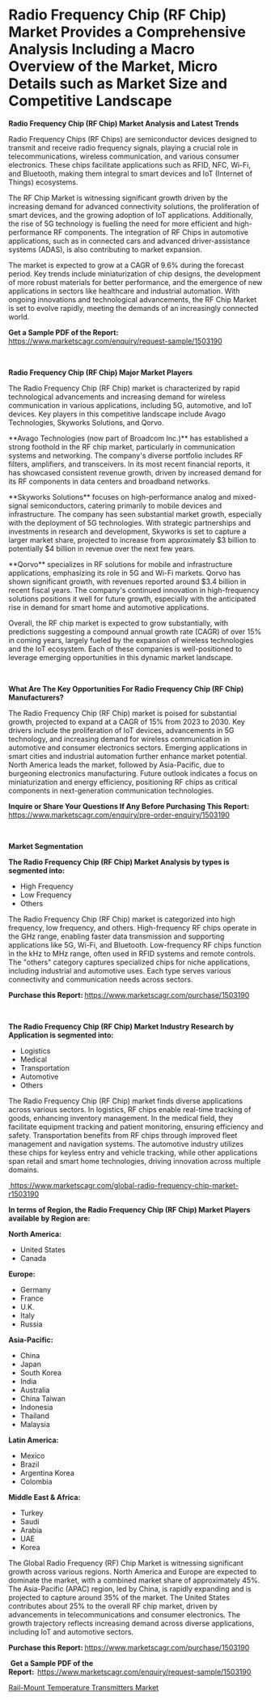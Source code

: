 <p><h1>Radio Frequency Chip (RF Chip) Market Provides a Comprehensive Analysis Including a Macro Overview of the Market, Micro Details such as Market Size and Competitive Landscape</h1></p><p><strong>Radio Frequency Chip (RF Chip) Market Analysis and Latest Trends</strong></p>
<p><p>Radio Frequency Chips (RF Chips) are semiconductor devices designed to transmit and receive radio frequency signals, playing a crucial role in telecommunications, wireless communication, and various consumer electronics. These chips facilitate applications such as RFID, NFC, Wi-Fi, and Bluetooth, making them integral to smart devices and IoT (Internet of Things) ecosystems.</p><p>The RF Chip Market is witnessing significant growth driven by the increasing demand for advanced connectivity solutions, the proliferation of smart devices, and the growing adoption of IoT applications. Additionally, the rise of 5G technology is fuelling the need for more efficient and high-performance RF components. The integration of RF Chips in automotive applications, such as in connected cars and advanced driver-assistance systems (ADAS), is also contributing to market expansion.</p><p>The market is expected to grow at a CAGR of 9.6% during the forecast period. Key trends include miniaturization of chip designs, the development of more robust materials for better performance, and the emergence of new applications in sectors like healthcare and industrial automation. With ongoing innovations and technological advancements, the RF Chip Market is set to evolve rapidly, meeting the demands of an increasingly connected world.</p></p>
<p><strong>Get a Sample PDF of the Report:&nbsp;</strong> <a href="https://www.marketscagr.com/enquiry/request-sample/1503190?utm_campaign=2634&utm_medium=2&utm_source=Github&utm_content=ia&utm_term=06042025&utm_id=radio-frequency-chip-rf-chip">https://www.marketscagr.com/enquiry/request-sample/1503190</a></p>
<p>&nbsp;</p>
<p><strong>Radio Frequency Chip (RF Chip) Major Market Players</strong></p>
<p><p>The Radio Frequency Chip (RF Chip) market is characterized by rapid technological advancements and increasing demand for wireless communication in various applications, including 5G, automotive, and IoT devices. Key players in this competitive landscape include Avago Technologies, Skyworks Solutions, and Qorvo.</p><p>**Avago Technologies (now part of Broadcom Inc.)** has established a strong foothold in the RF chip market, particularly in communication systems and networking. The company's diverse portfolio includes RF filters, amplifiers, and transceivers. In its most recent financial reports, it has showcased consistent revenue growth, driven by increased demand for its RF components in data centers and broadband networks.</p><p>**Skyworks Solutions** focuses on high-performance analog and mixed-signal semiconductors, catering primarily to mobile devices and infrastructure. The company has seen substantial market growth, especially with the deployment of 5G technologies. With strategic partnerships and investments in research and development, Skyworks is set to capture a larger market share, projected to increase from approximately $3 billion to potentially $4 billion in revenue over the next few years.</p><p>**Qorvo** specializes in RF solutions for mobile and infrastructure applications, emphasizing its role in 5G and Wi-Fi markets. Qorvo has shown significant growth, with revenues reported around $3.4 billion in recent fiscal years. The company's continued innovation in high-frequency solutions positions it well for future growth, especially with the anticipated rise in demand for smart home and automotive applications.</p><p>Overall, the RF chip market is expected to grow substantially, with predictions suggesting a compound annual growth rate (CAGR) of over 15% in coming years, largely fueled by the expansion of wireless technologies and the IoT ecosystem. Each of these companies is well-positioned to leverage emerging opportunities in this dynamic market landscape.</p></p>
<p>&nbsp;</p>
<p><strong>What Are The Key Opportunities For Radio Frequency Chip (RF Chip) Manufacturers?</strong></p>
<p><p>The Radio Frequency Chip (RF Chip) market is poised for substantial growth, projected to expand at a CAGR of 15% from 2023 to 2030. Key drivers include the proliferation of IoT devices, advancements in 5G technology, and increasing demand for wireless communication in automotive and consumer electronics sectors. Emerging applications in smart cities and industrial automation further enhance market potential. North America leads the market, followed by Asia-Pacific, due to burgeoning electronics manufacturing. Future outlook indicates a focus on miniaturization and energy efficiency, positioning RF chips as critical components in next-generation communication technologies.</p></p>
<p><strong>Inquire or Share Your Questions If Any Before Purchasing This Report:</strong> <a href="https://www.marketscagr.com/enquiry/pre-order-enquiry/1503190?utm_campaign=2634&utm_medium=2&utm_source=Github&utm_content=ia&utm_term=06042025&utm_id=radio-frequency-chip-rf-chip">https://www.marketscagr.com/enquiry/pre-order-enquiry/1503190</a></p>
<p>&nbsp;</p>
<p><strong>Market Segmentation</strong></p>
<p><strong>The Radio Frequency Chip (RF Chip) Market Analysis by types is segmented into:</strong></p>
<p><ul><li>High Frequency</li><li>Low Frequency</li><li>Others</li></ul></p>
<p><p>The Radio Frequency Chip (RF Chip) market is categorized into high frequency, low frequency, and others. High-frequency RF chips operate in the GHz range, enabling faster data transmission and supporting applications like 5G, Wi-Fi, and Bluetooth. Low-frequency RF chips function in the kHz to MHz range, often used in RFID systems and remote controls. The "others" category captures specialized chips for niche applications, including industrial and automotive uses. Each type serves various connectivity and communication needs across sectors.</p></p>
<p><strong>Purchase this Report:&nbsp;</strong><a href="https://www.marketscagr.com/purchase/1503190?utm_campaign=2634&utm_medium=2&utm_source=Github&utm_content=ia&utm_term=06042025&utm_id=radio-frequency-chip-rf-chip">https://www.marketscagr.com/purchase/1503190</a></p>
<p>&nbsp;</p>
<p><strong>The Radio Frequency Chip (RF Chip) Market Industry Research by Application is segmented into:</strong></p>
<p><ul><li>Logistics</li><li>Medical</li><li>Transportation</li><li>Automotive</li><li>Others</li></ul></p>
<p><p>The Radio Frequency Chip (RF Chip) market finds diverse applications across various sectors. In logistics, RF chips enable real-time tracking of goods, enhancing inventory management. In the medical field, they facilitate equipment tracking and patient monitoring, ensuring efficiency and safety. Transportation benefits from RF chips through improved fleet management and navigation systems. The automotive industry utilizes these chips for keyless entry and vehicle tracking, while other applications span retail and smart home technologies, driving innovation across multiple domains.</p></p>
<p><a href="https://www.marketscagr.com/global-radio-frequency-chip-market-r1503190?utm_campaign=2634&utm_medium=2&utm_source=Github&utm_content=ia&utm_term=06042025&utm_id=radio-frequency-chip-rf-chip">&nbsp;https://www.marketscagr.com/global-radio-frequency-chip-market-r1503190</a></p>
<p><strong>In terms of Region, the Radio Frequency Chip (RF Chip) Market Players available by Region are:</strong></p>
<p>
    <p> <strong> North America: </strong>
        <ul>
            <li>United States</li>
            <li>Canada</li>
        </ul>
        </p> 
    <p> <strong> Europe: </strong>
        <ul>
            <li>Germany</li>
            <li>France</li>
            <li>U.K.</li>
            <li>Italy</li>
            <li>Russia</li>
        </ul>
        </p> 
    <p> <strong> Asia-Pacific: </strong>
        <ul>
            <li>China</li>
            <li>Japan</li>
            <li>South Korea</li>
            <li>India</li>
            <li>Australia</li>
            <li>China Taiwan</li>
            <li>Indonesia</li>
            <li>Thailand</li>
            <li>Malaysia</li>
        </ul>
        </p> 
    <p> <strong> Latin America: </strong>
        <ul>
            <li>Mexico</li>
            <li>Brazil</li>
            <li>Argentina Korea</li>
            <li>Colombia</li>
        </ul>
        </p> 
    <p> <strong> Middle East & Africa: </strong>
        <ul>
            <li>Turkey</li>
            <li>Saudi</li>
            <li>Arabia</li>
            <li>UAE</li>
            <li>Korea</li>
        </ul>
    </p>
    </p>
<p><p>The Global Radio Frequency (RF) Chip Market is witnessing significant growth across various regions. North America and Europe are expected to dominate the market, with a combined market share of approximately 45%. The Asia-Pacific (APAC) region, led by China, is rapidly expanding and is projected to capture around 35% of the market. The United States contributes about 25% to the overall RF chip market, driven by advancements in telecommunications and consumer electronics. The growth trajectory reflects increasing demand across diverse applications, including IoT and automotive sectors.</p></p>
<p><strong>Purchase this Report: </strong><a href="https://www.marketscagr.com/purchase/1503190?utm_campaign=2634&utm_medium=2&utm_source=Github&utm_content=ia&utm_term=06042025&utm_id=radio-frequency-chip-rf-chip">https://www.marketscagr.com/purchase/1503190</a></p>
<p>&nbsp;<strong>Get a Sample PDF of the Report:&nbsp;&nbsp;</strong><a href="https://www.marketscagr.com/enquiry/request-sample/1503190?utm_campaign=2634&utm_medium=2&utm_source=Github&utm_content=ia&utm_term=06042025&utm_id=radio-frequency-chip-rf-chip">https://www.marketscagr.com/enquiry/request-sample/1503190</a></p>
<p><strong></strong></p>
<p><p><a href="https://github.com/arvelm4nthig/Market-Research-Report-List-1/blob/main/rail-mount-temperature-transmitters-market.md?utm_campaign=2634&utm_medium=2&utm_source=Github&utm_content=ia&utm_term=06042025&utm_id=radio-frequency-chip-rf-chip">Rail-Mount Temperature Transmitters Market</a></p></p>